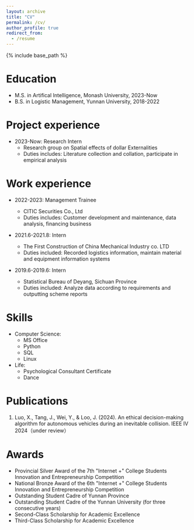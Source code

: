 ```yaml
---
layout: archive
title: "CV"
permalink: /cv/
author_profile: true
redirect_from:
  - /resume
---
```


{% include base_path %}

Education
======
* M.S. in Artifical Intelligence, Monash University, 2023-Now
* B.S. in Logistic Management, Yunnan University, 2018-2022

Project experience
======
* 2023-Now: Research Intern
  * Research group on Spatial effects of dollar Externalities
  * Duties includes: Literature collection and collation, participate in empirical analysis

Work experience
======
* 2022-2023: Management Trainee
  * CITIC Securities Co., Ltd
  * Duties includes: Customer development and maintenance, data analysis, financing business

* 2021.6-2021.8: Intern
  * The First Construction of China Mechanical Industry co. LTD
  * Duties included: Recorded logistics information, maintain material and equipment information systems

* 2019.6-2019.6: Intern
  * Statistical Bureau of Deyang, Sichuan Province
  * Duties included: Analyze data according to requirements and outputting scheme reports
  
Skills
======
* Computer Science:
   * MS Office
   * Python
   * SQL
   * Linux
* Life:
   * Psychological Consultant Certificate
   * Dance

Publications
======
1. Luo, X., Tang, J., Wei, Y., & Loo, J. (2024). An ethical decision-making algorithm for autonomous vehicles during an inevitable collision. IEEE IV 2024（under review）


Awards
======
* Provincial Silver Award of the 7th "Internet +" College Students Innovation and Entrepreneurship Competition
* National Bronze Award of the 6th "Internet +" College Students Innovation and Entrepreneurship Competition
* Outstanding Student Cadre of Yunnan Province
* Outstanding Student Cadre of the Yunnan University (for three consecutive years)
* Second-Class Scholarship for Academic Excellence
* Third-Class Scholarship for Academic Excellence
